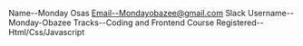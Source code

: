 Name--Monday Osas 
Email--Mondayobazee@gmail.com
Slack Username--Monday-Obazee
Tracks--Coding and Frontend
Course Registered--Html/Css/Javascript